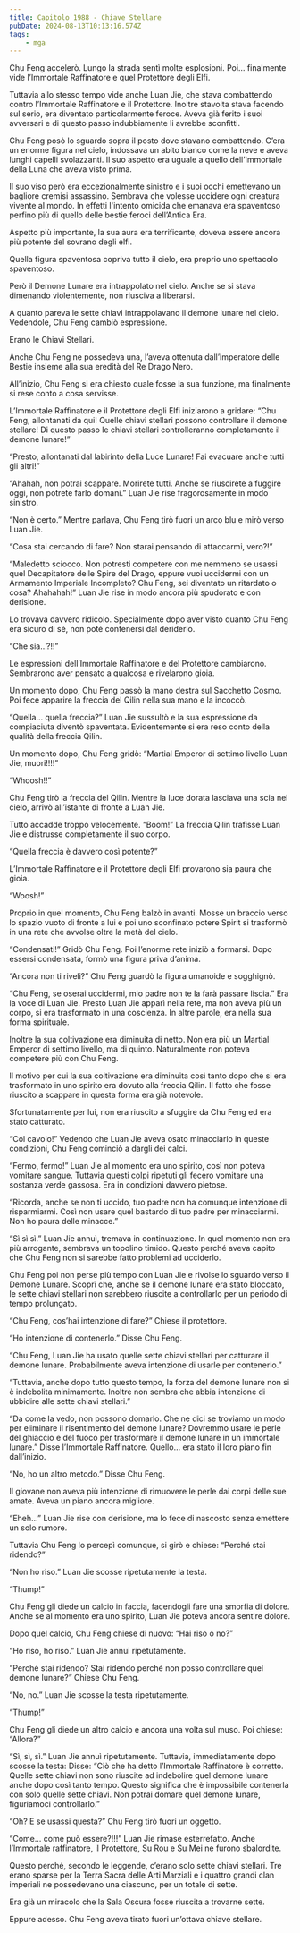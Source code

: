 ```yaml
---
title: Capitolo 1988 - Chiave Stellare
pubDate: 2024-08-13T10:13:16.574Z
tags:
    - mga
---
```





Chu Feng accelerò. Lungo la strada sentì molte esplosioni. Poi… finalmente vide l’Immortale Raffinatore e quel Protettore degli Elfi.


Tuttavia allo stesso tempo vide anche Luan Jie, che stava combattendo contro l’Immortale Raffinatore e il Protettore. Inoltre stavolta stava facendo sul serio, era diventato particolarmente feroce. Aveva già ferito i suoi avversari e di questo passo indubbiamente li avrebbe sconfitti.


Chu Feng posò lo sguardo sopra il posto dove stavano combattendo. C’era un enorme figura nel cielo, indossava un abito bianco come la neve e aveva lunghi capelli svolazzanti. Il suo aspetto era uguale a quello dell’Immortale della Luna che aveva visto prima.


Il suo viso però era eccezionalmente sinistro e i suoi occhi emettevano un bagliore cremisi assassino. Sembrava che volesse uccidere ogni creatura vivente al mondo. In effetti l'intento omicida che emanava era spaventoso perfino più di quello delle bestie feroci dell’Antica Era.


Aspetto più importante, la sua aura era terrificante, doveva essere ancora più potente del sovrano degli elfi.


Quella figura spaventosa copriva tutto il cielo, era proprio uno spettacolo spaventoso.


Però il Demone Lunare era intrappolato nel cielo. Anche se si stava dimenando violentemente, non riusciva a liberarsi.


A quanto pareva le sette chiavi intrappolavano il demone lunare nel cielo. Vedendole, Chu Feng cambiò espressione.


Erano le Chiavi Stellari.

Anche Chu Feng ne possedeva una, l’aveva ottenuta dall’Imperatore delle Bestie insieme alla sua eredità del Re Drago Nero.


All’inizio, Chu Feng si era chiesto quale fosse la sua funzione, ma finalmente si rese conto a cosa servisse.


L’Immortale Raffinatore e il Protettore degli Elfi iniziarono a gridare: “Chu Feng, allontanati da qui! Quelle chiavi stellari possono controllare il demone stellare! Di questo passo le chiavi stellari controlleranno completamente il demone lunare!”

“Presto, allontanati dal labirinto della Luce Lunare! Fai evacuare anche tutti gli altri!” 


“Ahahah, non potrai scappare. Morirete tutti. Anche se riuscirete a fuggire oggi, non potrete farlo domani.” Luan Jie rise fragorosamente in modo sinistro.

“Non è certo.” Mentre parlava, Chu Feng tirò fuori un arco blu e mirò verso Luan Jie.


“Cosa stai cercando di fare? Non starai pensando di attaccarmi, vero?!”


“Maledetto sciocco. Non potresti competere con me nemmeno se usassi quel Decapitatore delle Spire del Drago, eppure vuoi uccidermi con un Armamento Imperiale Incompleto? Chu Feng, sei diventato un ritardato o cosa? Ahahahah!” Luan Jie rise in modo ancora più spudorato e con derisione.

Lo trovava davvero ridicolo. Specialmente dopo aver visto quanto Chu Feng era sicuro di sé, non poté contenersi dal deriderlo.


“Che sia…?!!”


Le espressioni dell’Immortale Raffinatore e del Protettore cambiarono. Sembrarono aver pensato a qualcosa e rivelarono gioia.


Un momento dopo, Chu Feng passò la mano destra sul Sacchetto Cosmo. Poi fece apparire la freccia del Qilin nella sua mano e la incoccò.


“Quella… quella freccia?” Luan Jie sussultò e la sua espressione da compiaciuta diventò spaventata. Evidentemente si era reso conto della qualità della freccia Qilin.


Un momento dopo, Chu Feng gridò: “Martial Emperor di settimo livello Luan Jie, muori!!!!”


“Whoosh!!”


Chu Feng tirò la freccia del Qilin. Mentre la luce dorata lasciava una scia nel cielo, arrivò all’istante di fronte a Luan Jie.


Tutto accadde troppo velocemente. “Boom!” La freccia Qilin trafisse Luan Jie e distrusse completamente il suo corpo.

“Quella freccia è davvero così potente?”


L’Immortale Raffinatore e il Protettore degli Elfi provarono sia paura che gioia.


“Woosh!”


Proprio in quel momento, Chu Feng balzò in avanti. Mosse un braccio verso lo spazio vuoto di fronte a lui e poi uno sconfinato potere Spirit si trasformò in una rete che avvolse oltre la metà del cielo.


“Condensati!” Gridò Chu Feng. Poi l’enorme rete iniziò a formarsi. Dopo essersi condensata, formò una figura priva d’anima.


“Ancora non ti riveli?” Chu Feng guardò la figura umanoide e sogghignò.

“Chu Feng, se oserai uccidermi, mio padre non te la farà passare liscia.” Era la voce di Luan Jie. Presto Luan Jie apparì nella rete, ma non aveva più un corpo, si era trasformato in una coscienza. In altre parole, era nella sua forma spirituale.


Inoltre la sua coltivazione era diminuita di netto. Non era più un Martial Emperor di settimo livello, ma di quinto. Naturalmente non poteva competere più con Chu Feng.


Il motivo per cui la sua coltivazione era diminuita così tanto dopo che si era trasformato in uno spirito era dovuto alla freccia Qilin. Il fatto che fosse riuscito a scappare in questa forma era già notevole.


Sfortunatamente per lui, non era riuscito a sfuggire da Chu Feng ed era stato catturato.


“Col cavolo!” Vedendo che Luan Jie aveva osato minacciarlo in queste condizioni, Chu Feng cominciò a dargli dei calci.

“Fermo, fermo!” Luan Jie al momento era uno spirito, così non poteva vomitare sangue. Tuttavia questi colpi ripetuti gli fecero vomitare una sostanza verde gassosa. Era in condizioni davvero pietose.


“Ricorda, anche se non ti uccido, tuo padre non ha comunque intenzione di risparmiarmi. Così non usare quel bastardo di tuo padre per minacciarmi. Non ho paura delle minacce.”


“Sì sì sì.” Luan Jie annuì, tremava in continuazione. In quel momento non era più arrogante, sembrava un topolino timido. Questo perché aveva capito che Chu Feng non si sarebbe fatto problemi ad ucciderlo.


Chu Feng poi non perse più tempo con Luan Jie e rivolse lo sguardo verso il Demone Lunare. Scoprì che, anche se il demone lunare era stato bloccato, le sette chiavi stellari non sarebbero riuscite a controllarlo per un periodo di tempo prolungato.

“Chu Feng, cos’hai intenzione di fare?” Chiese il protettore.

“Ho intenzione di contenerlo.” Disse Chu Feng.

“Chu Feng, Luan Jie ha usato quelle sette chiavi stellari per catturare il demone lunare. Probabilmente aveva intenzione di usarle per contenerlo.”


“Tuttavia, anche dopo tutto questo tempo, la forza del demone lunare non si è indebolita minimamente. Inoltre non sembra che abbia intenzione di ubbidire alle sette chiavi stellari.”


“Da come la vedo, non possono domarlo. Che ne dici se troviamo un modo per eliminare il risentimento del demone lunare? Dovremmo usare le perle del ghiaccio e del fuoco per trasformare il demone lunare in un immortale lunare.” Disse l’Immortale Raffinatore. Quello… era stato il loro piano fin dall’inizio.

“No, ho un altro metodo.” Disse Chu Feng.


Il giovane non aveva più intenzione di rimuovere le perle dai corpi delle sue amate. Aveva un piano ancora migliore.

“Eheh…” Luan Jie rise con derisione, ma lo fece di nascosto senza emettere un solo rumore.


Tuttavia Chu Feng lo percepì comunque, si girò e chiese: “Perché stai ridendo?”


“Non ho riso.” Luan Jie scosse ripetutamente la testa.

“Thump!”


Chu Feng gli diede un calcio in faccia, facendogli fare una smorfia di dolore. Anche se al momento era uno spirito, Luan Jie poteva ancora sentire dolore.


Dopo quel calcio, Chu Feng chiese di nuovo: “Hai riso o no?”

“Ho riso, ho riso.” Luan Jie annuì ripetutamente.

“Perché stai ridendo? Stai ridendo perché non posso controllare quel demone lunare?” Chiese Chu Feng.


“No, no.” Luan Jie scosse la testa ripetutamente.


“Thump!”


Chu Feng gli diede un altro calcio e ancora una volta sul muso. Poi chiese: “Allora?”


“Sì, sì, sì.” Luan Jie annuì ripetutamente. Tuttavia, immediatamente dopo scosse la testa: Disse: “Ciò che ha detto l’Immortale Raffinatore è corretto. Quelle sette chiavi non sono riuscite ad indebolire quel demone lunare anche dopo così tanto tempo. Questo significa che è impossibile contenerla con solo quelle sette chiavi. Non potrai domare quel demone lunare, figuriamoci controllarlo.”


“Oh? E se usassi questa?” Chu Feng tirò fuori un oggetto.


“Come… come può essere?!!!” Luan Jie rimase esterrefatto. Anche l’Immortale raffinatore, il Protettore, Su Rou e Su Mei ne furono sbalordite.


Questo perché, secondo le leggende, c’erano solo sette chiavi stellari. Tre erano sparse per la Terra Sacra delle Arti Marziali e i quattro grandi clan imperiali ne possedevano una ciascuno, per un totale di sette.

Era già un miracolo che la Sala Oscura fosse riuscita a trovarne sette.


Eppure adesso. Chu Feng aveva tirato fuori un’ottava chiave stellare.


